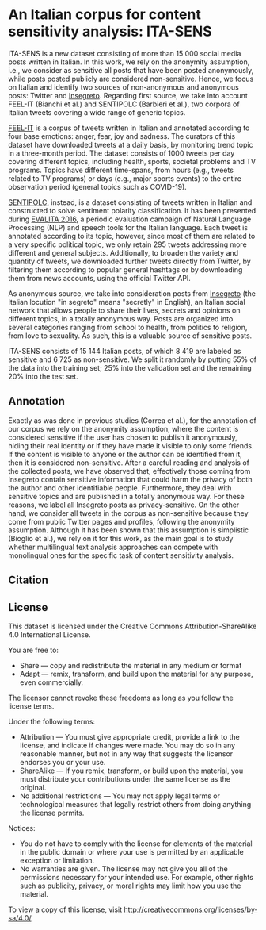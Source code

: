 # An Italian corpus for content sensitivity analysis: ITA-SENS

ITA-SENS is a new dataset consisting of more than 15 000 social media posts written in Italian. In this work, we rely on the anonymity assumption, i.e., we consider as sensitive all posts that have been posted anonymously, while posts posted publicly are considered non-sensitive. Hence, we focus on Italian and identify two sources of non-anonymous and anonymous posts: Twitter and [Insegreto](https://insegreto.com/it). Regarding first source, we take into account FEEL-IT (Bianchi et al.) and SENTIPOLC (Barbieri et al.), two corpora of Italian tweets covering a wide range of generic topics. 

[FEEL-IT](https://github.com/MilaNLProc/feel-it) is a corpus of tweets written in Italian and annotated according to four base emotions: anger, fear, joy and sadness. The curators of this dataset have downloaded tweets at a daily basis, by monitoring trend topic in a three-month period. The dataset consists of 1000 tweets per day covering different topics, including health, sports, societal problems and TV programs. Topics have different time-spans, from hours (e.g., tweets related to TV programs) or days (e.g., major sports events) to the entire observation period (general topics such as COVID-19). 

[SENTIPOLC](https://github.com/evalita2016/data), instead, is a dataset consisting of tweets written in Italian and constructed to solve sentiment polarity classification. It has been presented during [EVALITA 2016](https://www.evalita.it/), a periodic evaluation campaign of Natural Language Processing (NLP) and speech tools for the Italian language. Each tweet is annotated according to its topic, however, since most of them are related to a very specific political topic, we only retain 295 tweets addressing more different and general subjects. Additionally, to broaden the variety and quantity of tweets, we downloaded further tweets directly from Twitter, by filtering them according to popular general hashtags or by downloading them from news accounts, using the official Twitter API.

As anonymous source, we take into consideration posts from [Insegreto](https://insegreto.com/it) (the Italian locution "in segreto" means "secretly" in English), an Italian social network that allows people to share their lives, secrets and opinions on different topics, in a totally anonymous way. Posts are organized into several categories ranging from school to health, from politics to religion, from love to sexuality. As such, this is a valuable source of sensitive posts.

ITA-SENS consists of 15 144 Italian posts, of which 8 419 are labeled as sensitive and 6 725 as non-sensitive. We split it randomly by putting 55\% of the data into the training set; 25\% into the validation set and the remaining 20\% into the test set.

## Annotation

Exactly as was done in previous studies (Correa et al.), for the annotation of our corpus we rely on the anonymity assumption, where the content is considered sensitive if the user has chosen to publish it anonymously, hiding their real identity or if they have made it visible to only some friends. If the content is visible to anyone or the author can be identified from it, then it is considered non-sensitive. After a careful reading and analysis of the collected posts, we have observed that, effectively those coming from Insegreto contain sensitive information that could harm the privacy of both the author and other identifiable people. Furthermore, they deal with sensitive topics and are published in a totally anonymous way. For these reasons, we label all Insegreto posts as privacy-sensitive. On the other hand, we consider all tweets in the corpus as non-sensitive because they come from public Twitter pages and profiles, following the anonymity assumption. Although it has been shown that this assumption is simplistic (Bioglio et al.), we rely on it for this work, as the main goal is to study whether multilingual text analysis approaches can compete with monolingual ones for the specific task of content sensitivity analysis.

## Citation



## License

This dataset is licensed under the Creative Commons Attribution-ShareAlike 4.0 International License. 

You are free to:
- Share — copy and redistribute the material in any medium or format
- Adapt — remix, transform, and build upon the material for any purpose, even commercially. 

The licensor cannot revoke these freedoms as long as you follow the license terms.

Under the following terms:
- Attribution — You must give appropriate credit, provide a link to the license, and indicate if changes were made. You may do so in any reasonable manner, but not in any way that suggests the licensor endorses you or your use.
- ShareAlike — If you remix, transform, or build upon the material, you must distribute your contributions under the same license as the original.
- No additional restrictions — You may not apply legal terms or technological measures that legally restrict others from doing anything the license permits.

Notices:
- You do not have to comply with the license for elements of the material in the public domain or where your use is permitted by an applicable exception or limitation.
- No warranties are given. The license may not give you all of the permissions necessary for your intended use. For example, other rights such as publicity, privacy, or moral rights may limit how you use the material.

To view a copy of this license, visit http://creativecommons.org/licenses/by-sa/4.0/ 
